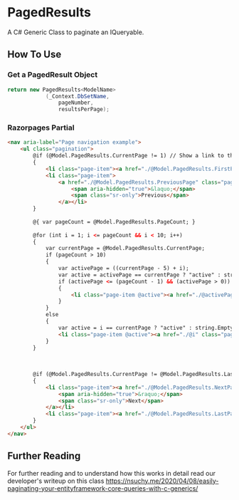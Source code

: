 # PagedResults
A C# Generic Class to paginate an IQueryable.

## How To Use

### Get a PagedResult Object
```cs
return new PagedResults<ModelName>
            (_Context.DbSetName,
                pageNumber,
                resultsPerPage);
```

### Razorpages Partial
```html
<nav aria-label="Page navigation example">
    <ul class="pagination">
        @if (@Model.PagedResults.CurrentPage != 1) // Show a link to the first page as well as previous page as long as we are not on the first page.
        {
            <li class="page-item"><a href="./@Model.PagedResults.FirstPage" class="page-link">First</a></li>
            <li class="page-item">
                <a href="./@Model.PagedResults.PreviousPage" class="page-link">
                    <span aria-hidden="true">&laquo;</span>
                    <span class="sr-only">Previous</span>
                </a></li>
        }
        
        @{ var pageCount = @Model.PagedResults.PageCount; }
        
        @for (int i = 1; i <= pageCount && i < 10; i++)
        {
            var currentPage = @Model.PagedResults.CurrentPage;
            if (pageCount > 10)
            {
                var activePage = ((currentPage - 5) + i);
                var active = activePage == currentPage ? "active" : string.Empty;
                if (activePage <= (pageCount - 1) && (activePage > 0))
                {
                    <li class="page-item @active"><a href="./@activePage" class="page-link">@activePage</a></li>
                }
            }
            else
            {
                var active = i == currentPage ? "active" : string.Empty;
                <li class="page-item @active"><a href="./@i" class="page-link">@i</a></li>
            }
        }
        
        
        
        @if (@Model.PagedResults.CurrentPage != @Model.PagedResults.LastPage)
        {
            <li class="page-item"><a href="./@Model.PagedResults.NextPage" class="page-link">
                <span aria-hidden="true">&raquo;</span>
                <span class="sr-only">Next</span>
            </a></li>
            <li class="page-item"><a href="./@Model.PagedResults.LastPage" class="page-link">Last</a></li>
        }
    </ul>
</nav>
```

## Further Reading
For further reading and to understand how this works in detail read our developer's writeup on this class https://nsuchy.me/2020/04/08/easily-paginating-your-entityframework-core-queries-with-c-generics/
